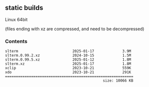 ## static builds

Linux 64bit

(files ending with xz are compressed, and need to be decompressed)


### Contents

```
slterm                         2025-01-17             3.9M
slterm.0.99.2.xz               2024-10-15             1.5M
slterm.0.99.5.xz               2025-01-12             1.8M
slterm.xz                      2025-01-17             1.8M
xclip                          2023-10-21             559K
xdo                            2023-10-21             291K
===========================================================
                                             size: 10066 KB
```
